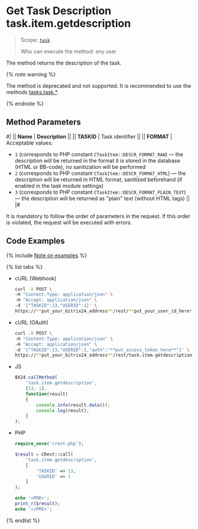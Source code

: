 # Get Task Description task.item.getdescription

> Scope: [`task`](../../../scopes/permissions.md)
>
> Who can execute the method: any user

The method returns the description of the task.

{% note warning %}

The method is deprecated and not supported. It is recommended to use the methods [tasks.task.*](../../index.md).

{% endnote %}

## Method Parameters

#|
|| **Name** | **Description** ||
|| **TASKID** | Task identifier ||
|| **FORMAT** | Acceptable values:
- `1` (corresponds to PHP constant `CTaskItem::DESCR_FORMAT_RAW`) — the description will be returned in the format it is stored in the database (HTML or BB-code), no sanitization will be performed
- `2` (corresponds to PHP constant `CTaskItem::DESCR_FORMAT_HTML`) — the description will be returned in HTML format, sanitized beforehand (if enabled in the task module settings)
- `3` (corresponds to PHP constant `CTaskItem::DESCR_FORMAT_PLAIN_TEXT`) — the description will be returned as "plain" text (without HTML tags) ||
|#

It is mandatory to follow the order of parameters in the request. If this order is violated, the request will be executed with errors.

## Code Examples

{% include [Note on examples](../../../../_includes/examples.md) %}

{% list tabs %}

- cURL (Webhook)

    ```bash
    curl -X POST \
    -H "Content-Type: application/json" \
    -H "Accept: application/json" \
    -d '{"TASKID":13,"USERID":1}' \
    https://**put_your_bitrix24_address**/rest/**put_your_user_id_here**/**put_your_webhook_here**/task.item.getdescription
    ```

- cURL (OAuth)

    ```bash
    curl -X POST \
    -H "Content-Type: application/json" \
    -H "Accept: application/json" \
    -d '{"TASKID":13,"USERID":1,"auth":"**put_access_token_here**"}' \
    https://**put_your_bitrix24_address**/rest/task.item.getdescription
    ```

- JS

    ```js
    BX24.callMethod(
        'task.item.getdescription',
        [13, 1],
        function(result)
        {
            console.info(result.data());
            console.log(result);
        }
    );
    ```

- PHP

    ```php
    require_once('crest.php');

    $result = CRest::call(
        'task.item.getdescription',
        [
            'TASKID' => 13,
            'USERID' => 1
        ]
    );

    echo '<PRE>';
    print_r($result);
    echo '</PRE>';
    ```

{% endlist %}